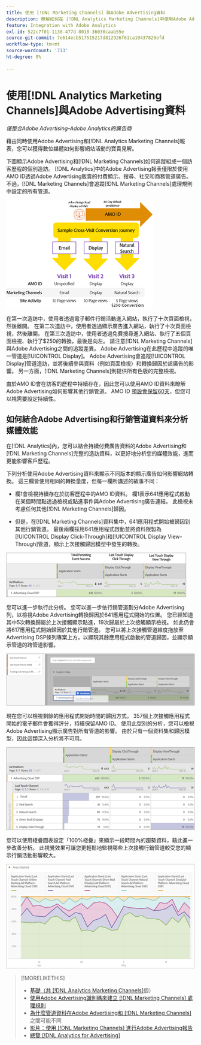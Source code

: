 ```yaml
---
title: 使用 [!DNL Marketing Channels] 與Adobe Advertising資料
description: 瞭解如何在 [!DNL Analytics Marketing Channels]中使用Adobe Advertising資料。
feature: Integration with Adobe Analytics
exl-id: 522c7f01-1138-477d-8018-36030caab55e
source-git-commit: 7e614ecb517515217d812926f61ca10437820efd
workflow-type: tm+mt
source-wordcount: '713'
ht-degree: 0%

---
```


# 使用[!DNL Analytics Marketing Channels]與Adobe Advertising資料

*僅整合Adobe Advertising-Adobe Analytics的廣告商*

藉由同時使用Adobe Advertising和[!DNL Analytics Marketing Channels]報表，您可以獲得數位媒體如何影響網站活動的寶貴見解。

<!-- from video: By using Marketing Channels with your Adobe Advertising data, you can get a more holistic view of how your advertising efforts are affecting site behavior. In particular, you can see the value of your view-through and click-through data, and how your advertising assists or is assisted by other channels. -->

下圖顯示Adobe Advertising和[!DNL Marketing Channels]如何追蹤組成一個訪客歷程的個別造訪。 [!DNL Analytics]中的Adobe Advertising報表僅限於使用AMO ID透過Adobe Advertising販賣的付費顯示、搜尋、社交和商務管道廣告。 不過，[!DNL Marketing Channels]會追蹤[!DNL Marketing Channels]處理規則中設定的所有管道。

![Adobe Advertising和[!DNL Marketing Channels]如何追蹤訪客歷程中的個別造訪](/help/integrations/assets/a4adc-mc-sample-journey2.png)

在第一次造訪中，使用者透過電子郵件行銷活動進入網站，執行了十次頁面檢視，然後離開。 在第二次造訪中，使用者透過顯示廣告進入網站，執行了十次頁面檢視，然後離開。 在第三次造訪中，使用者透過免費搜尋進入網站、執行了五個頁面檢視、執行了$250的轉換，最後是向左。 請注意[!DNL Marketing Channels]與Adobe Advertising之間的追蹤差異。 Adobe Advertising在此歷程中追蹤的唯一管道是[!UICONTROL Display]。 Adobe Advertising會追蹤[!UICONTROL Display]管道造訪，並將後續參與資料（例如頁面檢視）和轉換歸因於該廣告的影響。 另一方面，[!DNL Marketing Channels]則提供所有色版的完整檢視。

由於AMO ID會在訪客的歷程中持續存在，因此您可以使用AMO ID資料來瞭解Adobe Advertising如何影響其他行銷管道。 AMO ID [預設會保留60天](/help/integrations/analytics/overview.md)，但您可以視需要設定持續性。

## 如何結合Adobe Advertising和行銷管道資料來分析媒體效能

在[!DNL Analytics]內，您可以結合持續付費廣告資料的Adobe Advertising和[!DNL Marketing Channels]完整的造訪資料，以更好地分析您的媒體效能，進而更能影響客戶歷程。

下列分析使用Adobe Advertising資料來顯示不同版本的顯示廣告如何影響網站轉換。 這三欄皆使用相同的轉換量度，但每一欄所講述的故事不同：

* 欄1會檢視持續存在於訪客歷程中的AMO ID資料。 欄1表示641應用程式啟動在某個時間點透過檢視或點進事件與Adobe Advertising廣告連結。 此檢視未考慮任何其他[!DNL Marketing Channels]歸因。

* 但是，在[!DNL Marketing Channels]資料集中，641應用程式開始被歸因到其他行銷管道。 最後兩欄採用641應用程式啟動並將資料限製為[!UICONTROL Display Click-Through]和[!UICONTROL Display View-Through]管道，顯示上次接觸歸因模型中發生的轉換。

![顯示廣告如何影響網站轉換的範例](/help/integrations/assets/a4adc-mc-display-impact.png)

您可以進一步執行此分析。 您可以進一步依行銷管道劃分Adobe Advertising列，以檢視Adobe Advertising轉換歸因於641應用程式開始的位置。 您已經知道其中5次轉換歸屬於上次接觸顯示點進，19次歸屬於上次接觸顯示檢視。 如此仍會將617應用程式開始歸因於其他行銷管道。 您可以將上次接觸管道維度拖放至Advertising DSP條列專案上方，以顯現其餘應用程式啟動的管道歸因，並顯示顯示管道的跨管道影響。

![如何新增上次接觸管道維度](/help/integrations/assets/a4adc-mc-display-impact-ltc.png)

現在您可以檢視剩餘的應用程式開始時間的歸因方式。 357個上次接觸應用程式開始的電子郵件會獲得評分，持續保留AMO ID。 使用此型別的分析，您可以檢視Adobe Advertising顯示廣告對所有管道的影響。 由於只有一個資料集和歸因模型，因此這類深入分析將不可用。

![顯示管道的跨管道影響範例](/help/integrations/assets/a4adc-mc-display-impact-x-channel.png)

您可以使用棧疊圖表設定「100%棧疊」來顯示一段時間內的趨勢資料，藉此進一步改善分析。 此視覺效果可讓您更輕鬆地監視哪些上次接觸行銷管道較受您的顯示行銷活動影響較大。

![顯示管道的趨勢跨管道影響範例](/help/integrations/assets/a4adc-mc-display-impact-x-channel-trend.png)

>[!MORELIKETHIS]
>
>* [基礎（共 [!DNL Analytics Marketing Channels]](mc-overview.md)個）
>* [使用Adobe Advertising識別碼來建立 [!DNL Marketing Channels] 處理規則](mc-ids.md)
>* [為什麼管道資料在Adobe Advertising和 [!DNL Marketing Channels]](mc-data-variances.md)之間可能不同
>* [影片：使用 [!DNL Marketing Channels] 進行Adobe Advertising報告](https://experienceleague.adobe.com/docs/advertising-learn/tutorials/analytics/analytics-reporting-a4adc.html?lang=zh-Hant)
>* [總覽 [!DNL Analytics for Advertising]](/help/integrations/analytics/overview.md)
